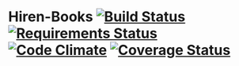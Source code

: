 # Hiren-Books [![Build Status](https://travis-ci.org/pyprism/Hiren-Books.svg)](https://travis-ci.org/pyprism/Hiren-Books) [![Requirements Status](https://requires.io/github/pyprism/Hiren-Books/requirements.svg?branch=master)](https://requires.io/github/pyprism/Hiren-Books/requirements/?branch=master) [![Code Climate](https://codeclimate.com/github/pyprism/Hiren-Books/badges/gpa.svg)](https://codeclimate.com/github/pyprism/Hiren-Books) [![Coverage Status](https://coveralls.io/repos/pyprism/Hiren-Books/badge.svg?branch=master&service=github)](https://coveralls.io/github/pyprism/Hiren-Books?branch=master)

